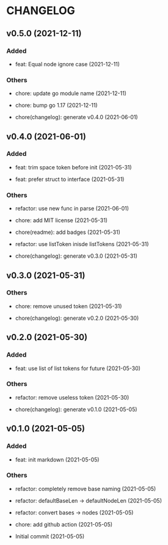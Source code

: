 # CHANGELOG

## v0.5.0 (2021-12-11)

### Added

- feat: Equal node ignore case (2021-12-11)

### Others

- chore: update go module name (2021-12-11)

- chore: bump go 1.17 (2021-12-11)

- chore(changelog): generate v0.4.0 (2021-06-01)

## v0.4.0 (2021-06-01)

### Added

- feat: trim space token before init (2021-05-31)

- feat: prefer struct to interface (2021-05-31)

### Others

- refactor: use new func in parse (2021-06-01)

- chore: add MIT license (2021-05-31)

- chore(readme): add badges (2021-05-31)

- refactor: use listToken inisde listTokens (2021-05-31)

- chore(changelog): generate v0.3.0 (2021-05-31)

## v0.3.0 (2021-05-31)

### Others

- chore: remove unused token (2021-05-31)

- chore(changelog): generate v0.2.0 (2021-05-30)

## v0.2.0 (2021-05-30)

### Added

- feat: use list of list tokens for future (2021-05-30)

### Others

- refactor: remove useless token (2021-05-30)

- chore(changelog): generate v0.1.0 (2021-05-05)

## v0.1.0 (2021-05-05)

### Added

- feat: init markdown (2021-05-05)

### Others

- refactor: completely remove base naming (2021-05-05)

- refactor: defaultBaseLen -> defaultNodeLen (2021-05-05)

- refactor: convert bases -> nodes (2021-05-05)

- chore: add github action (2021-05-05)

- Initial commit (2021-05-05)
